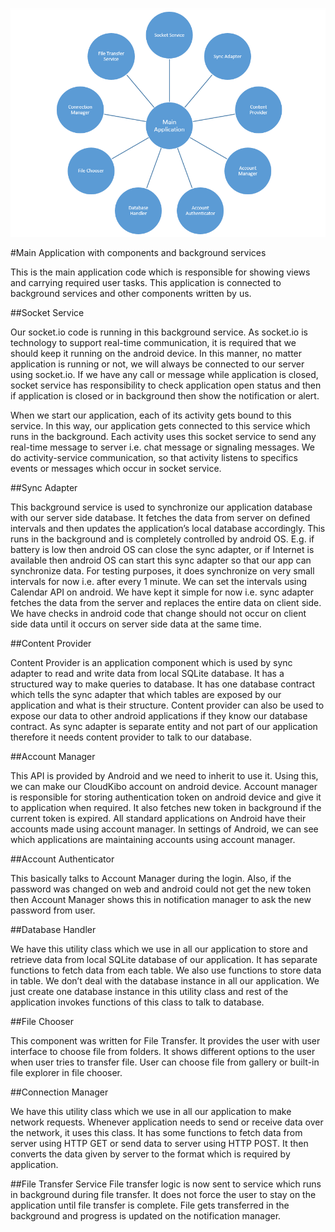 ![Design Diagram](https://github.com/Cloudkibo/Android/blob/master/Documentation/images/ComponentsDiagram.PNG)

#Main Application with components and background services

This is the main application code which is responsible for showing views and carrying required user tasks. This application is connected to background services and other components written by us.

##Socket Service

Our socket.io code is running in this background service. As socket.io is technology to support real-time communication, it is required that we should keep it running on the android device. In this manner, no matter application is running or not, we will always be connected to our server using socket.io. If we have any call or message while application is closed, socket service has responsibility to check application open status and then if application is closed or in background then show the notification or alert.

When we start our application, each of its activity gets bound to this service. In this way, our application gets connected to this service which runs in the background. Each activity uses this socket service to send any real-time message to server i.e. chat message or signaling messages. We do activity-service communication, so that activity listens to specifics events or messages which occur in socket service. 

##Sync Adapter

This background service is used to synchronize our application database with our server side database. It fetches the data from server on defined intervals and then updates the application’s local database accordingly. This runs in the background and is completely controlled by android OS. E.g. if battery is low then android OS can close the sync adapter, or if Internet is available then android OS can start this sync adapter so that our app can synchronize data. For testing purposes, it does synchronize on very small intervals for now i.e. after every 1 minute. We can set the intervals using Calendar API on android. We have kept it simple for now i.e. sync adapter fetches the data from the server and replaces the entire data on client side. We have checks in android code that change should not occur on client side data until it occurs on server side data at the same time.

##Content Provider

Content Provider is an application component which is used by sync adapter to read and write data from local SQLite database. It has a structured way to make queries to database. It has one database contract which tells the sync adapter that which tables are exposed by our application and what is their structure. Content provider can also be used to expose our data to other android applications if they know our database contract. As sync adapter is separate entity and not part of our application therefore it needs content provider to talk to our database.

##Account Manager

This API is provided by Android and we need to inherit to use it. Using this, we can make our CloudKibo account on android device. Account manager is responsible for storing authentication token on android device and give it to application when required. It also fetches new token in background if the current token is expired. All standard applications on Android have their accounts made using account manager. In settings of Android, we can see which applications are maintaining accounts using account manager.

##Account Authenticator

This basically talks to Account Manager during the login. Also, if the password was changed on web and android could not get the new token then Account Manager shows this in notification manager to ask the new password from user.

##Database Handler

We have this utility class which we use in all our application to store and retrieve data from local SQLite database of our application. It has separate functions to fetch data from each table. We also use functions to store data in table. We don’t deal with the database instance in all our application. We just create one database instance in this utility class and rest of the application invokes functions of this class to talk to database.

##File Chooser

This component was written for File Transfer. It provides the user with user interface to choose file from folders. It shows different options to the user when user tries to transfer file. User can choose file from gallery or built-in file explorer in file chooser.

##Connection Manager

We have this utility class which we use in all our application to make network requests. Whenever application needs to send or receive data over the network, it uses this class. It has some functions to fetch data from server using HTTP GET or send data to server using HTTP POST. It then converts the data given by server to the format which is required by application.

##File Transfer Service
File transfer logic is now sent to service which runs in background during file transfer. It does not force the user to stay on the application until file transfer is complete. File gets transferred in the background and progress is updated on the notification manager.
